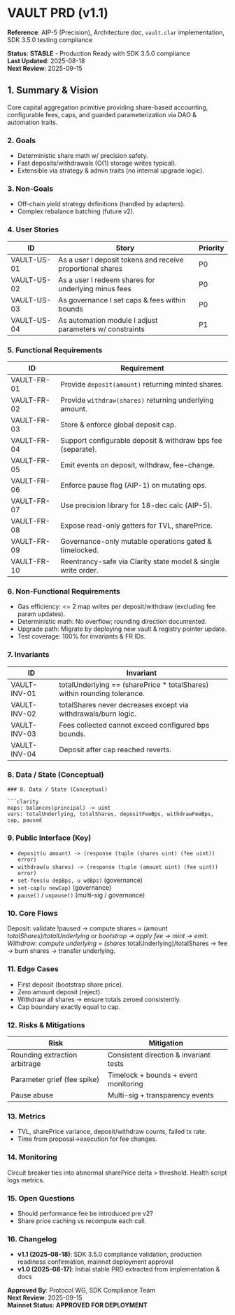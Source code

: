 # VAULT PRD (v1.1)

**Reference**: AIP-5 (Precision), Architecture doc, `vault.clar` implementation, SDK 3.5.0 testing compliance

**Status**: **STABLE** - Production Ready with SDK 3.5.0 compliance  
**Last Updated**: 2025-08-18  
**Next Review**: 2025-09-15

## 1. Summary & Vision

Core capital aggregation primitive providing share-based accounting, configurable fees, caps, and guarded parameterization via DAO & automation traits.

### 2. Goals

- Deterministic share math w/ precision safety.
- Fast deposits/withdrawals (O(1) storage writes typical).
- Extensible via strategy & admin traits (no internal upgrade logic).

### 3. Non-Goals

- Off-chain yield strategy definitions (handled by adapters).  
- Complex rebalance batching (future v2).

### 4. User Stories

| ID | Story | Priority |
|----|-------|----------|
| VAULT-US-01 | As a user I deposit tokens and receive proportional shares | P0 |
| VAULT-US-02 | As a user I redeem shares for underlying minus fees | P0 |
| VAULT-US-03 | As governance I set caps & fees within bounds | P0 |
| VAULT-US-04 | As automation module I adjust parameters w/ constraints | P1 |

### 5. Functional Requirements

| ID | Requirement |
|----|-------------|
| VAULT-FR-01 | Provide `deposit(amount)` returning minted shares. |
| VAULT-FR-02 | Provide `withdraw(shares)` returning underlying amount. |
| VAULT-FR-03 | Store & enforce global deposit cap. |
| VAULT-FR-04 | Support configurable deposit & withdraw bps fee (separate). |
| VAULT-FR-05 | Emit events on deposit, withdraw, fee-change. |
| VAULT-FR-06 | Enforce pause flag (AIP-1) on mutating ops. |
| VAULT-FR-07 | Use precision library for 18-dec calc (AIP-5). |
| VAULT-FR-08 | Expose read-only getters for TVL, sharePrice. |
| VAULT-FR-09 | Governance-only mutable operations gated & timelocked. |
| VAULT-FR-10 | Reentrancy-safe via Clarity state model & single write order. |

### 6. Non-Functional Requirements

- Gas efficiency: <= 2 map writes per deposit/withdraw (excluding fee param updates).  
- Deterministic math: No overflow; rounding direction documented.  
- Upgrade path: Migrate by deploying new vault & registry pointer update.  
- Test coverage: 100% for invariants & FR IDs.

### 7. Invariants

| ID | Invariant |
|----|-----------|
| VAULT-INV-01 | totalUnderlying == (sharePrice * totalShares) within rounding tolerance. |
| VAULT-INV-02 | totalShares never decreases except via withdrawals/burn logic. |
| VAULT-INV-03 | Fees collected cannot exceed configured bps bounds. |
| VAULT-INV-04 | Deposit after cap reached reverts. |

### 8. Data / State (Conceptual)

```clarity
### 8. Data / State (Conceptual)

```clarity
maps: balances(principal) -> uint
vars: totalUnderlying, totalShares, depositFeeBps, withdrawFeeBps, cap, paused
```

### 9. Public Interface (Key)

- `deposit(u amount) -> (response (tuple (shares uint) (fee uint)) error)`
- `withdraw(u shares) -> (response (tuple (amount uint) (fee uint)) error)`
- `set-fees(u depBps, u wdBps)` (governance)
- `set-cap(u newCap)` (governance)
- `pause()` / `unpause()` (multi-sig / governance)

### 10. Core Flows

Deposit: validate !paused -> compute shares = (amount *totalShares)/totalUnderlying or bootstrap -> apply fee -> mint -> emit.  
Withdraw: compute underlying = (shares* totalUnderlying)/totalShares -> fee -> burn shares -> transfer underlying.

### 11. Edge Cases

- First deposit (bootstrap share price).  
- Zero amount deposit (reject).  
- Withdraw all shares → ensure totals zeroed consistently.  
- Cap boundary exactly equal to cap.

### 12. Risks & Mitigations

| Risk | Mitigation |
|------|------------|
| Rounding extraction arbitrage | Consistent direction & invariant tests |
| Parameter grief (fee spike) | Timelock + bounds + event monitoring |
| Pause abuse | Multi-sig + transparency events |

### 13. Metrics

- TVL, sharePrice variance, deposit/withdraw counts, failed tx rate.  
- Time from proposal→execution for fee changes.

### 14. Monitoring

Circuit breaker ties into abnormal sharePrice delta > threshold. Health script logs metrics.

### 15. Open Questions

- Should performance fee be introduced pre v2?  
- Share price caching vs recompute each call.

### 16. Changelog

- **v1.1 (2025-08-18)**: SDK 3.5.0 compliance validation, production readiness confirmation, mainnet deployment approval
- **v1.0 (2025-08-17)**: Initial stable PRD extracted from implementation & docs

**Approved By**: Protocol WG, SDK Compliance Team  
**Next Review**: 2025-09-15  
**Mainnet Status**: **APPROVED FOR DEPLOYMENT**
